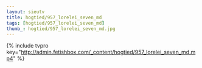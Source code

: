 ```yaml
--- 
layout: sieutv
title: hogtied/957_lorelei_seven_md
tags: [hogtied/957_lorelei_seven_md]
thumb_: hogtied/957_lorelei_seven_md.jpg
---
```

{% include tvpro key="http://admin.fetishbox.com/_content/hogtied/957_lorelei_seven_md.mp4" %} 
